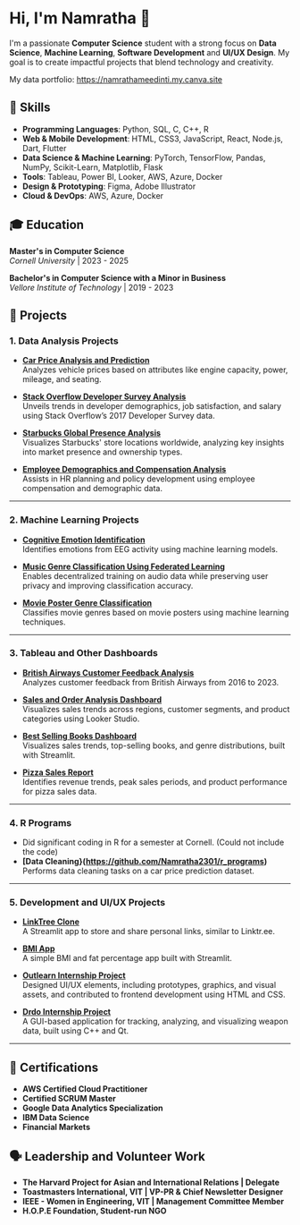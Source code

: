 # Hi, I'm Namratha 👋

I'm a passionate **Computer Science** student with a strong focus on **Data Science**, **Machine Learning**, **Software Development** and **UI/UX Design**. My goal is to create impactful projects that blend technology and creativity.

My data portfolio: https://namrathameedinti.my.canva.site

## 📌 Skills
- **Programming Languages**: Python, SQL, C, C++, R
- **Web & Mobile Development**: HTML, CSS3, JavaScript, React, Node.js, Dart, Flutter
- **Data Science & Machine Learning**: PyTorch, TensorFlow, Pandas, NumPy, Scikit-Learn, Matplotlib, Flask
- **Tools**: Tableau, Power BI, Looker, AWS, Azure, Docker
- **Design & Prototyping**: Figma, Adobe Illustrator
- **Cloud & DevOps**: AWS, Azure, Docker

## 🎓 Education

**Master's in Computer Science**  
*Cornell University* | 2023 - 2025

**Bachelor's in Computer Science with a Minor in Business**  
*Vellore Institute of Technology* | 2019 - 2023


## 🚀 Projects

### 1. **Data Analysis Projects**
- **[Car Price Analysis and Prediction](https://github.com/Namratha2301/CarPrice_AnalysisAndPrediction)**  
  Analyzes vehicle prices based on attributes like engine capacity, power, mileage, and seating.
  
- **[Stack Overflow Developer Survey Analysis](https://github.com/Namratha2301/stackoverflow-analysis)**  
  Unveils trends in developer demographics, job satisfaction, and salary using Stack Overflow’s 2017 Developer Survey data.

- **[Starbucks Global Presence Analysis](https://github.com/Namratha2301/starbucks_global_presence)**  
  Visualizes Starbucks' store locations worldwide, analyzing key insights into market presence and ownership types.

- **[Employee Demographics and Compensation Analysis](https://github.com/Namratha2301/employee_demographics_compensation)**  
  Assists in HR planning and policy development using employee compensation and demographic data.

---

### 2. **Machine Learning Projects**
- **[Cognitive Emotion Identification](https://github.com/Namratha2301/CognitiveEmotion)**  
  Identifies emotions from EEG activity using machine learning models.

- **[Music Genre Classification Using Federated Learning](https://github.com/Namratha2301/music-genre-classification-)**  
  Enables decentralized training on audio data while preserving user privacy and improving classification accuracy.

- **[Movie Poster Genre Classification](https://github.com/Namratha2301/Movie-Poster-Genre-Classification)**  
  Classifies movie genres based on movie posters using machine learning techniques.

---

### 3. **Tableau and Other Dashboards**
- **[British Airways Customer Feedback Analysis](https://github.com/Namratha2301/british_airways_analysis)**  
  Analyzes customer feedback from British Airways from 2016 to 2023.

- **[Sales and Order Analysis Dashboard](https://github.com/Namratha2301/sales-orders-analysis)**  
  Visualizes sales trends across regions, customer segments, and product categories using Looker Studio.

- **[Best Selling Books Dashboard](https://github.com/Namratha2301/best-selling-books)**  
  Visualizes sales trends, top-selling books, and genre distributions, built with Streamlit.

 - **[Pizza Sales Report](https://github.com/Namratha2301/pizza-sales)**  
  Identifies revenue trends, peak sales periods, and product performance for pizza sales data.

---

### 4. **R Programs**
- Did significant coding in R for a semester at Cornell. (Could not include the code)
- **[Data Cleaning}(https://github.com/Namratha2301/r_programs)**  
  Performs data cleaning tasks on a car price prediction dataset.

---

### 5. **Development and UI/UX Projects**
- **[LinkTree Clone](https://github.com/Namratha2301/linktree-clone)**  
  A Streamlit app to store and share personal links, similar to Linktr.ee.

- **[BMI App](https://github.com/Namratha2301/bmi-app)**  
  A simple BMI and fat percentage app built with Streamlit.

- **[Outlearn Internship Project](https://github.com/Namratha2301/outlearn-internship)**  
  Designed UI/UX elements, including prototypes, graphics, and visual assets, and contributed to frontend development using HTML and CSS.

- **[Drdo Internship Project](https://github.com/Namratha2301/drdo-internship)**  
  A GUI-based application for tracking, analyzing, and visualizing weapon data, built using C++ and Qt.

---

## 🏅 Certifications
- **AWS Certified Cloud Practitioner**
- **Certified SCRUM Master**
- **Google Data Analytics Specialization**
- **IBM Data Science**
- **Financial Markets**

## 🗣 Leadership and Volunteer Work
- **The Harvard Project for Asian and International Relations | Delegate**
- **Toastmasters International, VIT | VP-PR & Chief Newsletter Designer**
- **IEEE - Women in Engineering, VIT | Management Committee Member**
- **H.O.P.E Foundation, Student-run NGO**

